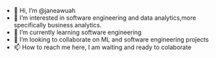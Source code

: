 - 👋 Hi, I’m @janeawuah
- 👀 I’m interested in software engineering and data analytics,more specifically business analytics.
- 🌱 I’m currently learning software engineering
- 💞️ I’m looking to collaborate on ML and software engineering projects
- 📫 How to reach me here, I am waiting and ready to colaborate

<!---
thejaneOh/thejaneOh is a ✨ special ✨ repository because its `README.md` (this file) appears on your GitHub profile.
You can click the Preview link to take a look at your changes.
--->
